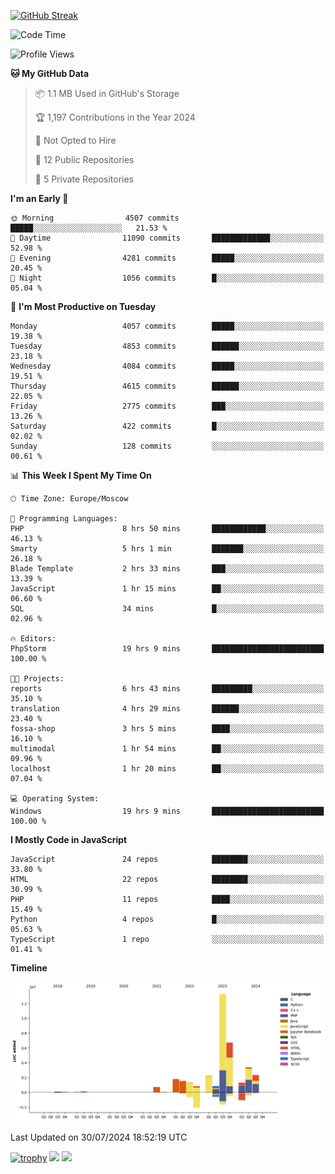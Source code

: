 [![GitHub Streak](https://github-readme-streak-stats.herokuapp.com/?user=yogik10)](https://git.io/streak-stats)
<!--START_SECTION:waka-->
![Code Time](http://img.shields.io/badge/Code%20Time-734%20hrs%2015%20mins-blue)

![Profile Views](http://img.shields.io/badge/Profile%20Views-1-blue)

**🐱 My GitHub Data** 

> 📦 1.1 MB Used in GitHub's Storage 
 > 
> 🏆 1,197 Contributions in the Year 2024
 > 
> 🚫 Not Opted to Hire
 > 
> 📜 12 Public Repositories 
 > 
> 🔑 5 Private Repositories 
 > 
**I'm an Early 🐤** 

```text
🌞 Morning                4507 commits        █████░░░░░░░░░░░░░░░░░░░░   21.53 % 
🌆 Daytime                11090 commits       █████████████░░░░░░░░░░░░   52.98 % 
🌃 Evening                4281 commits        █████░░░░░░░░░░░░░░░░░░░░   20.45 % 
🌙 Night                  1056 commits        █░░░░░░░░░░░░░░░░░░░░░░░░   05.04 % 
```
📅 **I'm Most Productive on Tuesday** 

```text
Monday                   4057 commits        █████░░░░░░░░░░░░░░░░░░░░   19.38 % 
Tuesday                  4853 commits        ██████░░░░░░░░░░░░░░░░░░░   23.18 % 
Wednesday                4084 commits        █████░░░░░░░░░░░░░░░░░░░░   19.51 % 
Thursday                 4615 commits        ██████░░░░░░░░░░░░░░░░░░░   22.05 % 
Friday                   2775 commits        ███░░░░░░░░░░░░░░░░░░░░░░   13.26 % 
Saturday                 422 commits         █░░░░░░░░░░░░░░░░░░░░░░░░   02.02 % 
Sunday                   128 commits         ░░░░░░░░░░░░░░░░░░░░░░░░░   00.61 % 
```


📊 **This Week I Spent My Time On** 

```text
🕑︎ Time Zone: Europe/Moscow

💬 Programming Languages: 
PHP                      8 hrs 50 mins       ████████████░░░░░░░░░░░░░   46.13 % 
Smarty                   5 hrs 1 min         ███████░░░░░░░░░░░░░░░░░░   26.18 % 
Blade Template           2 hrs 33 mins       ███░░░░░░░░░░░░░░░░░░░░░░   13.39 % 
JavaScript               1 hr 15 mins        ██░░░░░░░░░░░░░░░░░░░░░░░   06.60 % 
SQL                      34 mins             █░░░░░░░░░░░░░░░░░░░░░░░░   02.96 % 

🔥 Editors: 
PhpStorm                 19 hrs 9 mins       █████████████████████████   100.00 % 

🐱‍💻 Projects: 
reports                  6 hrs 43 mins       █████████░░░░░░░░░░░░░░░░   35.10 % 
translation              4 hrs 29 mins       ██████░░░░░░░░░░░░░░░░░░░   23.40 % 
fossa-shop               3 hrs 5 mins        ████░░░░░░░░░░░░░░░░░░░░░   16.10 % 
multimodal               1 hr 54 mins        ██░░░░░░░░░░░░░░░░░░░░░░░   09.96 % 
localhost                1 hr 20 mins        ██░░░░░░░░░░░░░░░░░░░░░░░   07.04 % 

💻 Operating System: 
Windows                  19 hrs 9 mins       █████████████████████████   100.00 % 
```

**I Mostly Code in JavaScript** 

```text
JavaScript               24 repos            ████████░░░░░░░░░░░░░░░░░   33.80 % 
HTML                     22 repos            ████████░░░░░░░░░░░░░░░░░   30.99 % 
PHP                      11 repos            ████░░░░░░░░░░░░░░░░░░░░░   15.49 % 
Python                   4 repos             █░░░░░░░░░░░░░░░░░░░░░░░░   05.63 % 
TypeScript               1 repo              ░░░░░░░░░░░░░░░░░░░░░░░░░   01.41 % 
```



**Timeline**

![Lines of Code chart](https://raw.githubusercontent.com/Yogik10/Yogik10/main/assets/bar_graph.png)


 Last Updated on 30/07/2024 18:52:19 UTC
<!--END_SECTION:waka-->
[![trophy](https://github-profile-trophy.vercel.app/?username=yogik10)](https://github.com/ryo-ma/github-profile-trophy)
![](https://github-profile-summary-cards.vercel.app/api/cards/profile-details?username=yogik10&theme=solarized_dark)
![](https://github-profile-summary-cards.vercel.app/api/cards/most-commit-language?username=yogik10&theme=solarized_dark)


